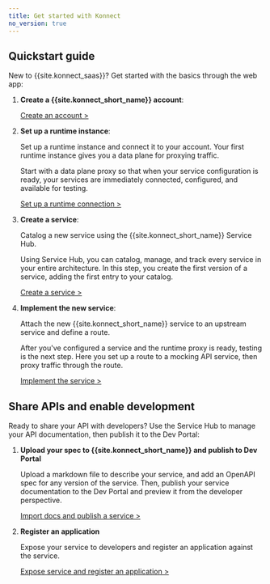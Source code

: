 ```yaml
---
title: Get started with Konnect
no_version: true
---
```


## Quickstart guide

New to {{site.konnect_saas}}? Get started with the basics through the web app:

1. **Create a {{site.konnect_short_name}} account**:

    [Create an account &gt;](/konnect/getting-started/access-account)

1.  **Set up a runtime instance**:

    Set up a runtime instance and connect it to your account. Your first runtime
    instance gives you a data plane for proxying traffic.

    Start with a data plane proxy so that when your service configuration is
    ready, your services are immediately connected, configured,
    and available for testing.

    [Set up a runtime connection &gt;](/konnect/getting-started/configure-runtime)


2.  **Create a service**:

    Catalog a new service using the {{site.konnect_short_name}} Service Hub.

    Using Service Hub, you can catalog, manage, and track every service in your
    entire architecture. In this step, you create the first version of a service,
    adding the first entry to your catalog.

    [Create a service &gt;](/konnect/getting-started/configure-service)

3.  **Implement the new service**:

    Attach the new {{site.konnect_short_name}} service to an upstream service
    and define a route.

    After you've configured a service and the runtime proxy is ready, testing
    is the next step. Here you set up a route to a mocking API service,
    then proxy traffic through the route.

    [Implement the service &gt;](/konnect/getting-started/implement-service)

## Share APIs and enable development

Ready to share your API with developers?
Use the Service Hub to manage your API documentation, then publish it to the Dev Portal:

1. **Upload your spec to {{site.konnect_short_name}} and publish to Dev Portal**

    Upload a markdown file to describe your service, and add an OpenAPI spec for any version of the service.
    Then, publish your service documentation to the Dev Portal and preview it from the developer perspective.

    [Import docs and publish a service &gt;](/konnect/getting-started/publish-service/)

1. **Register an application**

    Expose your service to developers and register an application
    against the service.

    [Expose service and register an application &gt;](/konnect/getting-started/app-registration/)
